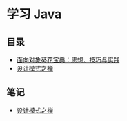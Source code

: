 # 学习 Java

## 目录

* [面向对象葵花宝典：思想、技巧与实践](/src/oobook)
* [设计模式之禅](src/patternzen)

## 笔记

* [设计模式之禅](https://www.notion.so/weixinotes/610e6de14c054f9899489abcee48e226)
